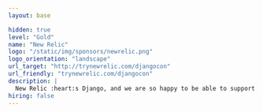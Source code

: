 ```yaml
---
layout: base

hidden: true
level: "Gold"
name: "New Relic"
logo: "/static/img/sponsors/newrelic.png"
logo_orientation: "landscape"
url_target: "http://trynewrelic.com/djangocon"
url_friendly: "trynewrelic.com/djangocon"
description: |
  New Relic :heart:s Django, and we are so happy to be able to support such a wonderful community! We're big fans of Django internally, our Python APM (Application Performance Monitoring) Agent ships with Django (and DRF!) support baked in. No convoluted setup, just pip install. Also don't miss out on the streams by Aaron Bassett (Django Software Foundation Vice President and Relican) for plenty of Django and GraphQL live coding. You can catch him on Twitch at [@aaronbassettdev](https://www.twitch.tv/aaronbassettdev) or on the [@new_relic](https://www.twitch.tv/new_relic) channel! You can also visit [trynewrelic.com/djangocon](https://trynewrelic.com/djangocon) to find out more.
hiring: false
---
```

